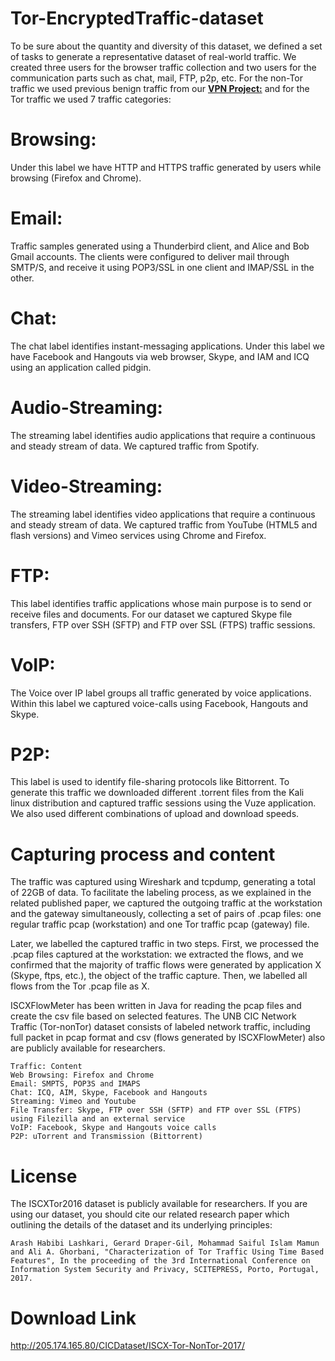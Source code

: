 # Tor-EncryptedTraffic-dataset
To be sure about the quantity and diversity of this dataset, we defined a set of tasks to generate a representative dataset of real-world traffic. We created three users for the browser traffic collection and two users for the communication parts such as chat, mail, FTP, p2p, etc. For the non-Tor traffic we used previous benign traffic from our [**VPN Project:**](https://github.com/ahlashkari/VPN-EncryptedTraffic-dataset) and for the Tor traffic we used 7 traffic categories:

# Browsing:
Under this label we have HTTP and HTTPS traffic generated by users while browsing (Firefox and Chrome).
# Email: 
Traffic samples generated using a Thunderbird client, and Alice and Bob Gmail accounts. The clients were configured to deliver mail through SMTP/S, and receive it using POP3/SSL in one client and IMAP/SSL in the other.

# Chat: 
The chat label identifies instant-messaging applications. Under this label we have Facebook and Hangouts via web browser, Skype, and IAM and ICQ using an application called pidgin.

# Audio-Streaming: 
The streaming label identifies audio applications that require a continuous and steady stream of data. We captured traffic from Spotify.

# Video-Streaming: 
The streaming label identifies video applications that require a continuous and steady stream of data. We captured traffic from YouTube (HTML5 and flash versions) and Vimeo services using Chrome and Firefox.

# FTP: 
This label identifies traffic applications whose main purpose is to send or receive files and documents. For our dataset we captured Skype file transfers, FTP over SSH (SFTP) and FTP over SSL (FTPS) traffic sessions.

# VoIP: 
The Voice over IP label groups all traffic generated by voice applications. Within this label we captured voice-calls using Facebook, Hangouts and Skype.

# P2P: 
This label is used to identify file-sharing protocols like Bittorrent. To generate this traffic we downloaded different .torrent files from the Kali linux distribution and captured traffic sessions using the Vuze application. We also used different combinations of upload and download speeds.

# Capturing process and content
The traffic was captured using Wireshark and tcpdump, generating a total of 22GB of data. To facilitate the labeling process, as we explained in the related published paper, we captured the outgoing traffic at the workstation and the gateway simultaneously, collecting a set of pairs of .pcap files: one regular traffic pcap (workstation) and one Tor traffic pcap (gateway) file.

Later, we labelled the captured traffic in two steps. First, we processed the .pcap files captured at the workstation: we extracted the flows, and we confirmed that the majority of traffic flows were generated by application X (Skype, ftps, etc.), the object of the traffic capture. Then, we labelled all flows from the Tor .pcap file as X.

ISCXFlowMeter has been written in Java for reading the pcap files and create the csv file based on selected features. The UNB CIC Network Traffic (Tor-nonTor) dataset consists of labeled network traffic, including full packet in pcap format and csv (flows generated by ISCXFlowMeter) also are publicly available for researchers.

    Traffic: Content
    Web Browsing: Firefox and Chrome
    Email: SMPTS, POP3S and IMAPS
    Chat: ICQ, AIM, Skype, Facebook and Hangouts
    Streaming: Vimeo and Youtube
    File Transfer: Skype, FTP over SSH (SFTP) and FTP over SSL (FTPS) using Filezilla and an external service
    VoIP: Facebook, Skype and Hangouts voice calls
    P2P: uTorrent and Transmission (Bittorrent)

# License
The ISCXTor2016 dataset is publicly available for researchers. If you are using our dataset, you should cite our related research paper which outlining the details of the dataset and its underlying principles:

    Arash Habibi Lashkari, Gerard Draper-Gil, Mohammad Saiful Islam Mamun and Ali A. Ghorbani, "Characterization of Tor Traffic Using Time Based Features", In the proceeding of the 3rd International Conference on Information System Security and Privacy, SCITEPRESS, Porto, Portugal, 2017.

# Download Link
http://205.174.165.80/CICDataset/ISCX-Tor-NonTor-2017/
